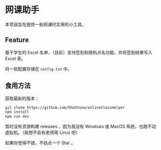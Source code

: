 # 网课助手
本项目旨在提供一些网课时实用的小工具。

## Feature
基于学生的 Excel 名单，（目前）支持签到和随机点名功能，并将签到结果写入 Excel 表。

将一些配置存储在 `config.txt` 中。

## 食用方法

获取最新的版本：

```sh
git clone https://github.com/ShwStone/onlineClassHelper
npm install
npm run dev
```

暂时没有资源构建 releases ，因为我没有 Windows 或 MacOS 系统，也跑不动虚拟机。（我想不会有老师用 Linux 吧）

如果你觉得不错，不妨点一个 Star 。

